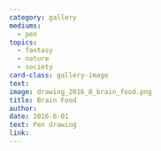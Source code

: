 ```yaml
---
category: gallery
mediums:
  - pen
topics:
  - fantasy
  - nature
  - society
card-class: gallery-image
text:
image: drawing_2016_8_brain_food.png
title: Brain Food
author:
date: 2016-8-01
text: Pen drawing
link:
---
```

